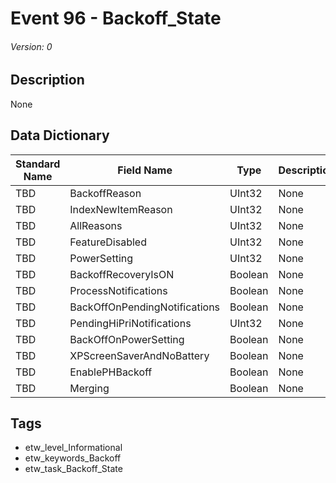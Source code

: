 # Event 96 - Backoff_State
###### Version: 0

## Description
None

## Data Dictionary
|Standard Name|Field Name|Type|Description|Sample Value|
|---|---|---|---|---|
|TBD|BackoffReason|UInt32|None|`None`|
|TBD|IndexNewItemReason|UInt32|None|`None`|
|TBD|AllReasons|UInt32|None|`None`|
|TBD|FeatureDisabled|UInt32|None|`None`|
|TBD|PowerSetting|UInt32|None|`None`|
|TBD|BackoffRecoveryIsON|Boolean|None|`None`|
|TBD|ProcessNotifications|Boolean|None|`None`|
|TBD|BackOffOnPendingNotifications|Boolean|None|`None`|
|TBD|PendingHiPriNotifications|UInt32|None|`None`|
|TBD|BackOffOnPowerSetting|Boolean|None|`None`|
|TBD|XPScreenSaverAndNoBattery|Boolean|None|`None`|
|TBD|EnablePHBackoff|Boolean|None|`None`|
|TBD|Merging|Boolean|None|`None`|

## Tags
* etw_level_Informational
* etw_keywords_Backoff
* etw_task_Backoff_State